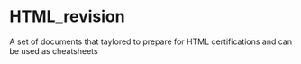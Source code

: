 # HTML_revision
A set of documents that taylored to prepare for HTML certifications and can be used as cheatsheets


